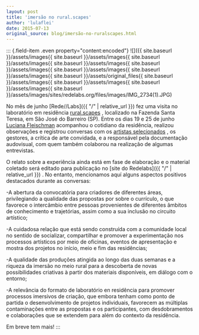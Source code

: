 ```yaml
---
layout: post
title: 'imersão no rural.scapes'
author: 'lulaflei'
date: 2015-07-13
original_source: blog/imersão-no-ruralscapes.html
---
```


::: {.field-item .even property="content:encoded"}
![]({{ site.baseurl }}/assets/images{{ site.baseurl }}/assets/images{{ site.baseurl }}/assets/images{{ site.baseurl }}/assets/images{{ site.baseurl }}/assets/images{{ site.baseurl }}/assets/images{{ site.baseurl }}/assets/images{{ site.baseurl }}/assets/original_files{{ site.baseurl }}/assets/images{{ site.baseurl }}/assets/images{{ site.baseurl }}/assets/images{{ site.baseurl }}/assets/images/sites/redelabs.org/files/images/IMG_2734(1).JPG)

No mês de junho [Rede//Labs]({{ "/" \| relative_url }}) fez uma visita no laboratório em residência [rural.scapes](http://www.ruralscapes.net/) , localizado na Fazenda Santa Teresa, em São José do Barreiro (SP). Entre os dias 19 e 25 de junho [Luciana Fleischman](http://culturadigital.br/erratica/) acompanhou o cotidiano da residência, realizou observações e registrou conversas com os [artistas selecionados](http://www.ruralscapes.net/2015/05/08/selection-labres2015/?lang=en) , os gestores, a crítica de arte convidada, e a responsável pela documentação audovisual, com quem também colaborou na realização de algumas entrevistas.

O relato sobre a experiência ainda está em fase de elaboração e o material coletado será editado para publicação no [site do Redelabs]({{ "/" \| relative_url }}) . No entanto, mencionamos aquí alguns aspectos positivos destacados durante as conversas:

-A abertura da convocatória para criadores de diferentes áreas, privilegiando a qualidade das propostas por sobre o currículo, o que favorece o intercâmbio entre pessoas provenientes de diferentes âmbitos de conhecimento e trajetórias, assim como a sua inclusão no circuito artístico;

-A cuidadosa relação que está sendo construída com a comunidade local no sentido de socializar, compartilhar e promover a experimentação nos processos artísticos por meio de oficinas, eventos de apresentação e mostra dos projetos no início, meio e fim das residências;

-A qualidade das produções atingida ao longo das duas semanas e a riqueza da imersão no meio rural para a descoberta de novas possibilidades criativas à partir dos materiais disponíveis, em diálogo com o entorno;

-A relevância do formato de laboratório en residência para promover processos imersivos de criação, que embora tenham como ponto de partida o desenvolvimento de projetos individuais, favorecem as múltiplas contaminações entre as propostas e os participantes, com desdobramentos e colaborações que se extendem para além do contexto da residência.

Em breve tem mais!
:::
